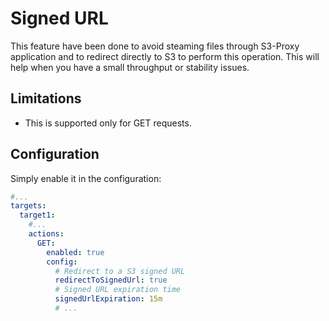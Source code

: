 # Signed URL

This feature have been done to avoid steaming files through S3-Proxy application and to redirect directly to S3 to perform this operation. This will help when you have a small throughput or stability issues.

## Limitations

- This is supported only for GET requests.

## Configuration

Simply enable it in the configuration:

```yaml
#...
targets:
  target1:
    #...
    actions:
      GET:
        enabled: true
        config:
          # Redirect to a S3 signed URL
          redirectToSignedUrl: true
          # Signed URL expiration time
          signedUrlExpiration: 15m
          # ...
```
